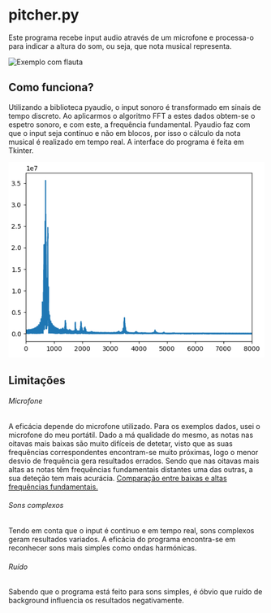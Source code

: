 # pitcher.py
Este programa recebe input audio através de um microfone e processa-o para indicar a altura do som, ou seja, que nota musical representa.

![Exemplo com flauta](https://github.com/guizado/pitcher.py/blob/main/media/flauta.gif?raw=true)

## Como funciona?
Utilizando a biblioteca pyaudio, o input sonoro é transformado em sinais de tempo discreto. Ao aplicarmos o algoritmo FFT a estes dados obtem-se o espetro sonoro, e com este, a frequência fundamental. Pyaudio faz com que o input seja contínuo e não em blocos, por isso o cálculo da nota musical é realizado em tempo real.
A interface do programa é feita em Tkinter.

![Plot](https://github.com/guizado/pitcher.py/blob/main/media/plot.png?raw=true)

## Limitações
###### Microfone
A eficácia depende do microfone utilizado. Para os exemplos dados, usei o microfone do meu portátil. Dado a má qualidade do mesmo, as notas nas oitavas mais baixas são muito difíceis de detetar, visto que as suas frequências correspondentes encontram-se muito próximas, logo o menor desvio de frequência gera resultados errados. Sendo que nas oitavas mais altas as notas têm frequências fundamentais distantes uma das outras, a sua deteção tem mais acurácia. [Comparação entre baixas e altas frequências fundamentais.](https://github.com/guizado/pitcher.py/blob/main/media/comparacao.png?raw=true)
###### Sons complexos
Tendo em conta que o input é contínuo e em tempo real, sons complexos geram resultados variados. A eficácia do programa encontra-se em reconhecer sons mais simples como ondas harmónicas.
###### Ruído
Sabendo que o programa está feito para sons simples, é óbvio que ruído de background influencia os resultados negativamente. 
